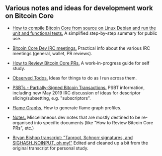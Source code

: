## Various notes and ideas for development work on Bitcoin Core

- [How to compile Bitcoin Core from source on Linux Debian and run the unit and functional tests.](how-to-compile-bitcoin-core-from-source-for-linux-debian.md) A simplified step-by-step summary for public use.

- [Bitcoin Core Dev IRC meetings.](bitcoin-core-dev-irc-meetings.txt) Practical info about the various IRC meetings (general, wallet, PR reviews).

- [How to Review Bitcoin Core PRs.](how-to-review-bitcoin-core-prs.txt) A work-in-progress guide for self study.

- [Observed Todos.](observed-todos.txt) Ideas for things to do as I run across them.

- [PSBTs - Partially-Signed Bitcoin Transactions.](psbts.txt) PSBT information, including new May 2019 IRC discussion of ideas for descriptor slicing/subsetting, e.g. "subscriptors".

- [Flame Graphs.](flame-graphs.md) How to generate flame graph profiles.

- [Notes.](notes.txt) Miscellaneous dev notes that are mostly destined to be re-organised into specific documents (like "How to Review Bitcoin Core PRs", etc.)

- [Bryan Bishop transcript: "Taproot, Schnorr signatures, and SIGHASH_NOINPUT, oh my!"](2018-07-09-pieter-wuille-taproot-schnorr-sigs-and-sighash-noinput.txt) Edited and cleaned up a bit from the original transcript for personal study.
